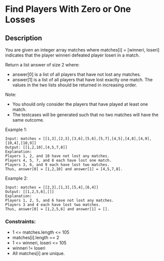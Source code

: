# Find Players With Zero or One Losses



## Description

You are given an integer array matches where matches[i] = [winneri, loseri] indicates that the player winneri defeated player loseri in a match.

Return a list answer of size 2 where:

- answer[0] is a list of all players that have not lost any matches.
- answer[1] is a list of all players that have lost exactly one match.
The values in the two lists should be returned in increasing order.

Note:

- You should only consider the players that have played at least one match.
- The testcases will be generated such that no two matches will have the same outcome.

 
Example 1:
<!-- ![Alt](https://assets.leetcode.com/uploads/2021/08/24/two-palindromic-subsequences.png) -->

```
Input: matches = [[1,3],[2,3],[3,6],[5,6],[5,7],[4,5],[4,8],[4,9],[10,4],[10,9]]
Output: [[1,2,10],[4,5,7,8]]
Explanation:
Players 1, 2, and 10 have not lost any matches.
Players 4, 5, 7, and 8 each have lost one match.
Players 3, 6, and 9 each have lost two matches.
Thus, answer[0] = [1,2,10] and answer[1] = [4,5,7,8].
```

Example 2:

```
Input: matches = [[2,3],[1,3],[5,4],[6,4]]
Output: [[1,2,5,6],[]]
Explanation:
Players 1, 2, 5, and 6 have not lost any matches.
Players 3 and 4 each have lost two matches.
Thus, answer[0] = [1,2,5,6] and answer[1] = [].
```

### Constraints:

- 1 <= matches.length <= 105
- matches[i].length == 2
- 1 <= winneri, loseri <= 105
- winneri != loseri
- All matches[i] are unique.